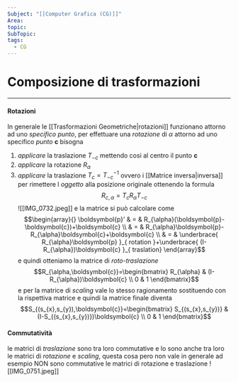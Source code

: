```yaml
---
Subject: "[[Computer Grafica (CG)]]"
Area: 
topic: 
SubTopic: 
tags:
  - CG
---
```


# Composizione di trasformazioni
---

#### Rotazioni
In generale le [[Trasformazioni Geometriche|rotazioni]] funzionano attorno ad uno _specifico punto_, per effettuare una _rotazione_ di $\alpha$ attorno ad uno specifico _punto_ $\boldsymbol{c}$  bisogna
1. _applicare_ la traslazione $T_{-c}$ mettendo cosi al centro il punto $\boldsymbol{c}$ 
2. _applicare_ la rotazione $R_{\alpha}$
3. _applicare_ la traslazione $T_{c}=T_{-c}^{-1}$ ovvero i [[Matrice inversa|inversa]] per rimettere l _oggetto_ alla posizione originale
ottenendo la formula $$R_{c,\alpha}=T_{c}R_{\alpha}T_{- c}$$
 ![[IMG_0732.jpeg]]
e la matrice si può calcolare come 
$$\begin{array}{}
\boldsymbol{p}’ & = & R_{\alpha}(\boldsymbol{p}-\boldsymbol{c})+\boldsymbol{c} \\
 & = & R_{\alpha}\boldsymbol{p}-R_{\alpha}\boldsymbol{c}+\boldsymbol{c} \\
  & = & \underbrace{ R_{\alpha}\boldsymbol{p} }_{ rotation }+\underbrace{ (I-R_{\alpha})\boldsymbol{c} }_{ traslation}
\end{array}$$
e quindi otteniamo la matrice di _roto-traslazione_ $$R_{\alpha,\boldsymbol{c}}=\begin{bmatrix}
R_{\alpha}  & (I-R_{\alpha})\boldsymbol{c} \\
0 & 1
\end{bmatrix}$$
e per la matrice di _scaling_ vale lo stesso ragionamento sostituendo con la rispettiva matrice e quindi la matrice finale diventa 
$$S_{(s_{x},s_{y}),\boldsymbol{c}}=\begin{bmatrix}
S_{(s_{x},s_{y})}  & (I-S_{(s_{x},s_{y})})\boldsymbol{c} \\
0 & 1
\end{bmatrix}$$

#### Commutatività
le matrici di _traslazione_ sono tra loro commutative e lo sono anche tra loro le matrici di _rotazione_ e _scaling_, questa cosa pero non vale in generale ad esempio NON sono commutative le matrici di rotazione e traslazione
![[IMG_0751.jpeg]]

